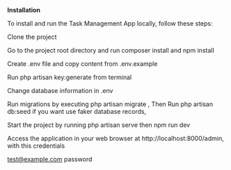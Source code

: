 **Installation**




To install and run the Task Management App locally, follow these steps:

Clone the project

Go to the project root directory and run composer install and npm install

Create .env file and copy content from .env.example

Run php artisan key:generate from terminal

Change database information in .env

Run migrations by executing php artisan migrate , Then Run php artisan db:seed if you want use faker database records,

Start the project by running php artisan serve then npm run dev

Access the application in your web browser at http://localhost:8000/admin, with this credentials

test@example.com
password
